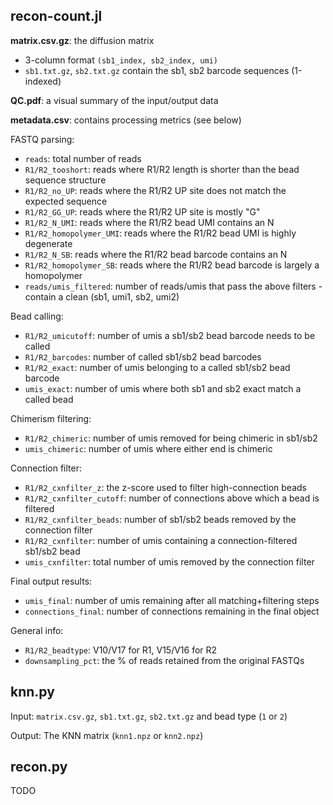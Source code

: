 recon-count.jl
--------------

**matrix.csv.gz**: the diffusion matrix
* 3-column format `(sb1_index, sb2_index, umi)`
* `sb1.txt.gz`, `sb2.txt.gz` contain the sb1, sb2 barcode sequences (1-indexed)

**QC.pdf**: a visual summary of the input/output data

**metadata.csv**: contains processing metrics (see below)

FASTQ parsing:
* `reads`: total number of reads
* `R1/R2_tooshort`: reads where R1/R2 length is shorter than the bead sequence structure
* `R1/R2_no_UP`: reads where the R1/R2 UP site does not match the expected sequence
* `R1/R2_GG_UP`: reads where the R1/R2 UP site is mostly "G"
* `R1/R2_N_UMI`: reads where the R1/R2 bead UMI contains an N
* `R1/R2_homopolymer_UMI`: reads where the R1/R2 bead UMI is highly degenerate
* `R1/R2_N_SB`: reads where the R1/R2 bead barcode contains an N
* `R1/R2_homopolymer_SB`: reads where the R1/R2 bead barcode is largely a homopolymer
* `reads/umis_filtered`: number of reads/umis that pass the above filters - contain a clean (sb1, umi1, sb2, umi2)

Bead calling:
* `R1/R2_umicutoff`: number of umis a sb1/sb2 bead barcode needs to be called
* `R1/R2_barcodes`: number of called sb1/sb2 bead barcodes
* `R1/R2_exact`: number of umis belonging to a called sb1/sb2 bead barcode
* `umis_exact`: number of umis where both sb1 and sb2 exact match a called bead

Chimerism filtering:
* `R1/R2_chimeric`: number of umis removed for being chimeric in sb1/sb2
* `umis_chimeric`: number of umis where either end is chimeric

Connection filter:
* `R1/R2_cxnfilter_z`: the z-score used to filter high-connection beads
* `R1/R2_cxnfilter_cutoff`: number of connections above which a bead is filtered
* `R1/R2_cxnfilter_beads`: number of sb1/sb2 beads removed by the connection filter
* `R1/R2_cxnfilter`: number of umis containing a connection-filtered sb1/sb2 bead
* `umis_cxnfilter`: total number of umis removed by the connection filter

Final output results:
* `umis_final`: number of umis remaining after all matching+filtering steps
* `connections_final`: number of connections remaining in the final object

General info:
* `R1/R2_beadtype`: V10/V17 for R1, V15/V16 for R2
* `downsampling_pct`: the % of reads retained from the original FASTQs

knn.py
------

Input: `matrix.csv.gz`, `sb1.txt.gz`, `sb2.txt.gz` and bead type (`1` or `2`)

Output: The KNN matrix (`knn1.npz` or `knn2.npz`)

recon.py
--------
TODO

